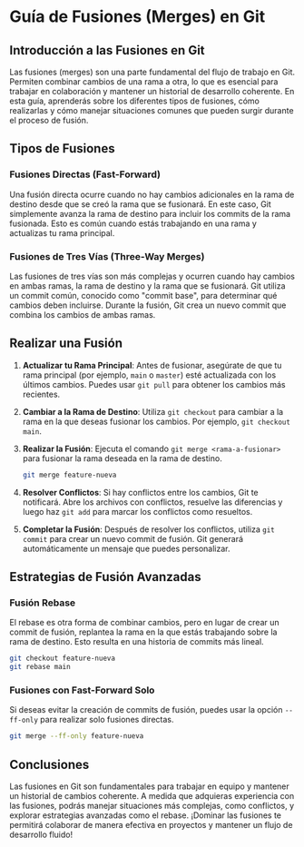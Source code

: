 # Guía de Fusiones (Merges) en Git

## Introducción a las Fusiones en Git

Las fusiones (merges) son una parte fundamental del flujo de trabajo en Git. Permiten combinar cambios de una rama a otra, lo que es esencial para trabajar en colaboración y mantener un historial de desarrollo coherente. En esta guía, aprenderás sobre los diferentes tipos de fusiones, cómo realizarlas y cómo manejar situaciones comunes que pueden surgir durante el proceso de fusión.

## Tipos de Fusiones

### Fusiones Directas (Fast-Forward)

Una fusión directa ocurre cuando no hay cambios adicionales en la rama de destino desde que se creó la rama que se fusionará. En este caso, Git simplemente avanza la rama de destino para incluir los commits de la rama fusionada. Esto es común cuando estás trabajando en una rama y actualizas tu rama principal.

### Fusiones de Tres Vías (Three-Way Merges)

Las fusiones de tres vías son más complejas y ocurren cuando hay cambios en ambas ramas, la rama de destino y la rama que se fusionará. Git utiliza un commit común, conocido como "commit base", para determinar qué cambios deben incluirse. Durante la fusión, Git crea un nuevo commit que combina los cambios de ambas ramas.

## Realizar una Fusión

1. **Actualizar tu Rama Principal**: Antes de fusionar, asegúrate de que tu rama principal (por ejemplo, `main` o `master`) esté actualizada con los últimos cambios. Puedes usar `git pull` para obtener los cambios más recientes.

2. **Cambiar a la Rama de Destino**: Utiliza `git checkout` para cambiar a la rama en la que deseas fusionar los cambios. Por ejemplo, `git checkout main`.

3. **Realizar la Fusión**: Ejecuta el comando `git merge <rama-a-fusionar>` para fusionar la rama deseada en la rama de destino.

    ```bash
    git merge feature-nueva
    ```

4. **Resolver Conflictos**: Si hay conflictos entre los cambios, Git te notificará. Abre los archivos con conflictos, resuelve las diferencias y luego haz `git add` para marcar los conflictos como resueltos.

5. **Completar la Fusión**: Después de resolver los conflictos, utiliza `git commit` para crear un nuevo commit de fusión. Git generará automáticamente un mensaje que puedes personalizar.

## Estrategias de Fusión Avanzadas

### Fusión Rebase

El rebase es otra forma de combinar cambios, pero en lugar de crear un commit de fusión, replantea la rama en la que estás trabajando sobre la rama de destino. Esto resulta en una historia de commits más lineal.

```bash
git checkout feature-nueva
git rebase main
```

### Fusiones con Fast-Forward Solo

Si deseas evitar la creación de commits de fusión, puedes usar la opción `--ff-only` para realizar solo fusiones directas.

```bash
git merge --ff-only feature-nueva
```

## Conclusiones

Las fusiones en Git son fundamentales para trabajar en equipo y mantener un historial de cambios coherente. A medida que adquieras experiencia con las fusiones, podrás manejar situaciones más complejas, como conflictos, y explorar estrategias avanzadas como el rebase. ¡Dominar las fusiones te permitirá colaborar de manera efectiva en proyectos y mantener un flujo de desarrollo fluido!